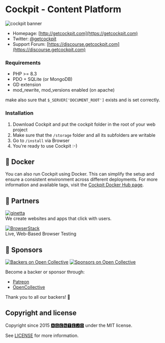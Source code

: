 # Cockpit - Content Platform

![cockpit banner](https://github.com/user-attachments/assets/c8d4daf1-86cc-45c9-be24-5c6a6a2ca8ca)


* Homepage: [http://getcockpit.com](https://getcockpit.com)
* Twitter: [@getcockpit](http://twitter.com/getcockpit)
* Support Forum: [https://discourse.getcockpit.com](https://discourse.getcockpit.com)


### Requirements

* PHP >= 8.3
* PDO + SQLite (or MongoDB)
* GD extension
* mod_rewrite, mod_versions enabled (on apache)

make also sure that <code>$_SERVER['DOCUMENT_ROOT']</code> exists and is set correctly.


### Installation

1. Download Cockpit and put the cockpit folder in the root of your web project
2. Make sure that the `/storage` folder and all its subfolders are writable
3. Go to `/install` via Browser
4. You're ready to use Cockpit :-)


## 🐳 Docker

You can also run Cockpit using Docker. This can simplify the setup and ensure a consistent environment across different deployments.
For more information and available tags, visit the [Cockpit Docker Hub page](https://hub.docker.com/r/cockpithq/cockpit/tags).

## 💐 Partners

[![ginetta](https://user-images.githubusercontent.com/321047/132780497-37da444d-d910-4433-a92a-d7629f3a4405.png)](https://www.ginetta.net)<br>
We create websites and apps that click with users.


[![BrowserStack](https://user-images.githubusercontent.com/355427/27389060-9f716c82-569d-11e7-923c-bd5fe7f1c55a.png)](https://www.browserstack.com)<br>
Live, Web-Based Browser Testing


## 💐 Sponsors

[![Backers on Open Collective](https://opencollective.com/cockpit/backers/badge.svg)](#backers) [![Sponsors on Open Collective](https://opencollective.com/cockpit/sponsors/badge.svg)](#sponsors)

Become a backer or sponsor through:

- [Patreon](https://www.patreon.com/aheinze)
- [OpenCollective](https://opencollective.com/cockpit#backer)

Thank you to all our backers! 🙏


## Copyright and license

Copyright since 2015 [🅰🅶🅴🅽🆃🅴🅹🅾](https://agentejo.com) under the MIT license.

See [LICENSE](LICENSE) for more information.
